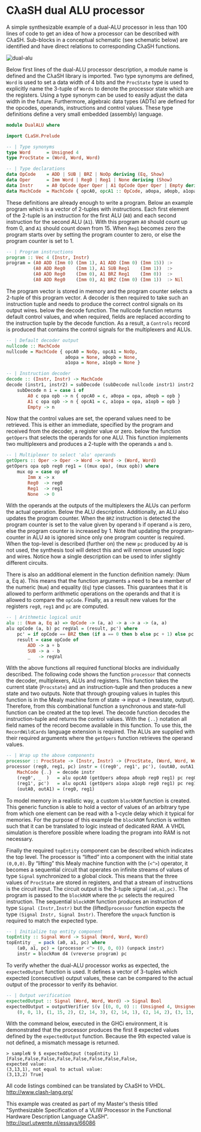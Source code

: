 CλaSH dual ALU processor
==============

A simple synthesizable example of a dual-ALU processor in less than 100 lines of code to get an idea of how a processor can be described with CλaSH. Sub-blocks in a conceptual schematic (see schematic below) are identified and have direct relations to corresponding CλaSH functions.

![dual-alu](https://cloud.githubusercontent.com/assets/7501668/7552237/c7ecc540-f6a9-11e4-89b4-79526755ebd7.png)

Below first lines of the dual-ALU processor description, a module name is defined and the CλaSH library is imported. Two type synonyms are defined, `Word` is used to set a data width of 4 bits and the `ProcState` type is used to explicitly name the 3-tuple of `Words` to denote the processor state which are the registers. Using a type synonym can be used to easily adjust the data width in the future. Furthermore, algebraic data types (ADTs) are defined for the opcodes, operands, instructions and control values. These type definitions define a very small embedded (assembly) language. 

```haskell
module DualALU where

import CLaSH.Prelude

-- | Type synonyms
type Word      = Unsigned 4
type ProcState = (Word, Word, Word)

-- | Type declarations
data OpCode    = ADD | SUB | BRZ | NoOp deriving (Eq, Show)
data Oper      = Imm Word | Reg0 | Reg1 | None deriving (Show)
data Instr     = A0 OpCode Oper Oper | A1 OpCode Oper Oper | Empty deriving (Show)
data MachCode  = MachCode { opcA0, opcA1 :: OpCode, a0opa, a0opb, a1opa, a1opb :: Oper }
```

These definitions are already enough to write a program. Below an example program which is a vector of 2-tuples with instructions. Each first element of the 2-tuple is an instruction for the first ALU (`A0`) and each second instruction for the second ALU (`A1`). With this program `A0` should count up from 0, and `A1` should count down from 15. When `Reg1` becomes zero the program starts over by setting the program counter to zero, or else the program counter is set to 1.

```haskell
-- | Program instructions
program :: Vec 4 (Instr, Instr)
program = (A0 ADD (Imm 0) (Imm 1), A1 ADD (Imm 0) (Imm 15)) :>
          (A0 ADD Reg0    (Imm 1), A1 SUB Reg1    (Imm 1))  :> 
          (A0 ADD Reg0    (Imm 0), A1 BRZ Reg1    (Imm 0))  :> 
          (A0 ADD Reg0    (Imm 0), A1 BRZ (Imm 0) (Imm 1))  :> Nil
```

The program vector is stored in memory and the program counter selects a 2-tuple of this program vector. A decoder is then required to take such an instruction tuple and needs to produce the correct control signals on its output wires. below the decode function. The nullcode function returns default control values, and when required, fields are replaced according to the instruction tuple by the decode function. As a result, a `Controls` record is produced that contains the control signals for the multiplexers and ALUs. 

```haskell
-- | Default decoder output
nullcode :: MachCode
nullcode = MachCode { opcA0 = NoOp, opcA1 = NoOp, 
                      a0opa = None, a0opb = None, 
                      a1opa = None, a1opb = None }

-- | Instruction decoder
decode :: (Instr, Instr) -> MachCode
decode (instr1, instr2) = subDecode (subDecode nullcode instr1) instr2 where
    subDecode n i = case i of
        A0 c opa opb -> n { opcA0 = c, a0opa = opa, a0opb = opb }
        A1 c opa opb -> n { opcA1 = c, a1opa = opa, a1opb = opb }
        Empty -> n
```

Now that the control values are set, the operand values need to be retrieved. This is either an immediate, specified by the program and received from the decoder, a register value or zero. below the function `getOpers` that selects the operands for one ALU. This function implements two multiplexers and produces a 2-tuple with the operands `a` and `b`.

```haskell
-- | Multiplexer to select 'alu' operands 
getOpers :: Oper -> Oper -> Word -> Word -> (Word, Word)
getOpers opa opb reg0 reg1 = ((mux opa), (mux opb)) where 
    mux op = case op of
        Imm x -> x
        Reg0  -> reg0
        Reg1  -> reg1
        None  -> 0 
```

With the operands at the outputs of the multiplexers the ALUs can perform the actual operation. Below the ALU description. Additionally, an ALU also updates the program counter. When the `BRZ` instruction is detected the program counter is set to the value given by operand `b` if operand `a` is zero, else the program counter is increased by 1. Note that updating the program-counter in ALU `A0` is ignored since only one program counter is required. When the top-level is described (further on) the new `pc` produced by `A0` is not used, the synthesis tool will detect this
and will remove unused logic and wires. Notice how a single description can be used to infer slightly different circuits. 

There is also an additional element in the function definition namely: (Num a, Eq a). This means that the function arguments `a` need to be a member of the numeric (`Num`) and equality (`Eq`) type classes. This guarantees that it is allowed to perform arithmetic operations on the operands and that it is allowed to compare the `opCode`. Finally, as a result new values for the registers `reg0`, `reg1` and `pc` are computed.

```haskell
-- | Arithmetic logical unit
alu :: (Num a, Eq a) => OpCode -> (a, a) -> a -> a -> (a, a)
alu opCode (a, b) pc regVal = (result, pc') where
    pc' = if opCode == BRZ then (if a == 0 then b else pc + 1) else pc + 1
    result = case opCode of
        ADD -> a + b
        SUB -> a - b
        _   -> regVal
```

With the above functions all required functional blocks are individually described. The following code shows the function `processor` that connects the decoder, multiplexers, ALUs and registers. This function takes the current state (`Procstate`) and an instruction-tuple and then produces a new state and two outputs. Note that through grouping values in tuples this function is in the Mealy machine form of state → input → (newstate, output). Therefore, from this combinational function a synchronous and state-full function can be created at the top level. The decode function decodes the instruction-tuple and returns the control values. With the `{..}` notation all field names of the record become available in this function. To use this, the `RecordWildCards` language extension is required. The ALUs are supplied with their required arguments where the `getOpers` function retrieves the operand values.

```haskell
-- | Wrap up the above components
processor :: ProcState -> (Instr, Instr) -> (ProcState, (Word, Word, Word))
processor (reg0, reg1, pc) instr = ((reg0', reg1', pc'), (outA0, outA1, pc')) where
    MachCode {..}  = decode instr
    (reg0', _  )   = alu opcA0 (getOpers a0opa a0opb reg0 reg1) pc reg0
    (reg1', pc')   = alu opcA1 (getOpers a1opa a1opb reg0 reg1) pc reg1
    (outA0, outA1) = (reg0, reg1)
```

To model memory in a realistic way, a custom `blockROM` function is created. This generic function is able to hold a vector of values of an arbitrary type from which one element can be read with a 1-cycle delay which it typical for memories. For the purpose of this example the `blockROM` function is written such that it can be translated to logic instead of dedicated RAM. A VHDL simulation is therefore possible where loading the program into RAM is not necessary.

Finally the required `topEntity` component can be described which indicates the top level. The processor is “lifted” into a component with the initial state `(0,0,0)`. By “lifting” this Mealy machine function with the (`<^>`) operator, it becomes a sequential circuit that operates on infinite streams of values of type `Signal` synchronized to a global clock. This means that the three values of `ProcState` are stored in registers, and that a stream of instructions is the circuit input. The circuit output is the 3-tuple signal `(a0,a1,pc)`. The program is passed to the `blockROM` where the `pc` selects the required instruction. The sequential `blockROM` function produces an instruction of type `Signal (Instr,Instr)` but the (lifted)`processor` function expects the type `(Signal Instr, Signal Instr)`. Therefore
the `unpack` function is required to match the expected type.

```haskell
-- | Initialize top entity component
topEntity :: Signal Word -> Signal (Word, Word, Word)
topEntity _ = pack (a0, a1, pc) where
    (a0, a1, pc) = (processor <^> (0, 0, 0)) (unpack instr)
    instr = blockRom d4 (vreverse program) pc 
```

To verify whether the dual-ALU processor works as expected, the `expectedOutput` function is used. It defines a vector of 3-tuples which expected (consecutive) output values, these can be compared to the actual output of the processor to verify its behavior.

```haskell
-- | Output verification
expectedOutput :: Signal (Word, Word, Word) -> Signal Bool
expectedOutput = outputVerifier $(v [(0, 0, 0) :: (Unsigned 4, Unsigned 4, Unsigned 4), 
    (0, 0, 1), (1, 15, 2), (2, 14, 3), (2, 14, 1), (2, 14, 2), (3, 13, 3), (3, 13, 1) ])
```

With the command below, executed in the GHCi environment, it is demonstrated that the processor produces the first 8 expected values defined by the `expectedOutput` function. Because the 9th expected value is not defined, a mismatch message is returned.

```
> sampleN 9 $ expectedOutput (topEntity 1)
[False,False,False,False,False,False,False,False,
expected value:
(3,13,1), not equal to actual value:
(3,13,2) True]
```

All code listings combined can be translated by CλaSH to VHDL.
http://www.clash-lang.org/

This example was created as part of my Master's thesis titled "Synthesizable Specification of a VLIW Processor in the Functional Hardware Description Language CλaSH".
http://purl.utwente.nl/essays/66086
